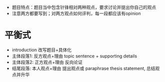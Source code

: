 * 题目特点：题目当中包含针锋相对两种观点，要求讨论并提出你自己的观点
* 注意两方都要写到；对两方观点如何评判，每一段都应该有opinion

# 平衡式

* introduction 改写题目+具体化
* 主体段落1: 反方观点+理由 topic sentence + supporting details
* 主体段落2: 正方观点+理由 反向论证
* 结尾段落: 本人观点+理由 提出观点或 paraphrase thesis statement, 总结观点并升华
